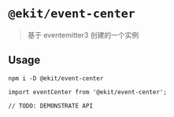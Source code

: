 # `@ekit/event-center`

> 基于 eventemitter3 创建的一个实例

## Usage

```shell
npm i -D @ekit/event-center
```

```tsx static
import eventCenter from '@ekit/event-center';

// TODO: DEMONSTRATE API
```
